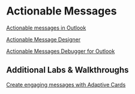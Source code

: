 # Actionable Messages

[Actionable messages in Outlook](https://docs.microsoft.com/en-us/outlook/actionable-messages/)

[Actionable Message Designer](https://amdesigner.azurewebsites.net)

[Actionable Messages Debugger for Outlook](https://appsource.microsoft.com/de-at/product/office/wa104381686)

## Additional Labs & Walkthroughs

[Create engaging messages with Adaptive Cards](https://docs.microsoft.com/en-us/learn/modules/adaptive-cards-create-engaging-messages/)